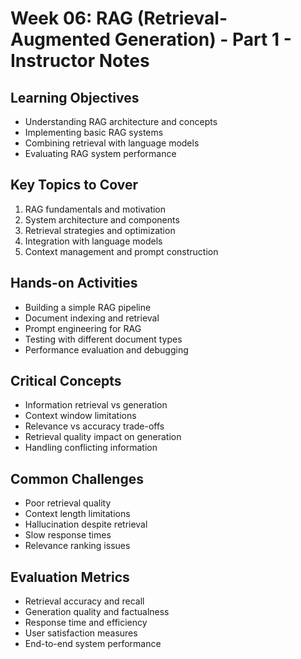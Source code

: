 # Week 06: RAG (Retrieval-Augmented Generation) - Part 1 - Instructor Notes

## Learning Objectives
- Understanding RAG architecture and concepts
- Implementing basic RAG systems
- Combining retrieval with language models
- Evaluating RAG system performance

## Key Topics to Cover
1. RAG fundamentals and motivation
2. System architecture and components
3. Retrieval strategies and optimization
4. Integration with language models
5. Context management and prompt construction

## Hands-on Activities
- Building a simple RAG pipeline
- Document indexing and retrieval
- Prompt engineering for RAG
- Testing with different document types
- Performance evaluation and debugging

## Critical Concepts
- Information retrieval vs generation
- Context window limitations
- Relevance vs accuracy trade-offs
- Retrieval quality impact on generation
- Handling conflicting information

## Common Challenges
- Poor retrieval quality
- Context length limitations
- Hallucination despite retrieval
- Slow response times
- Relevance ranking issues

## Evaluation Metrics
- Retrieval accuracy and recall
- Generation quality and factualness
- Response time and efficiency
- User satisfaction measures
- End-to-end system performance 